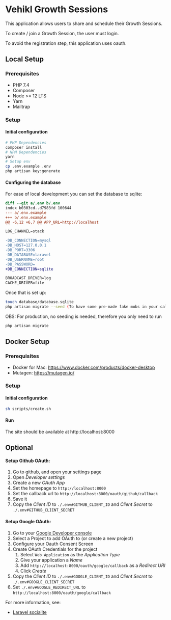 # Vehikl Growth Sessions

This application allows users to share and schedule their Growth Sessions.

To create / join a Growth Session, the user must login.

To avoid the registration step, this application uses oauth. 

## Local Setup

### Prerequisites

 - PHP 7.4
 - Composer
 - Node >= 12 LTS
 - Yarn
 - Mailtrap

### Setup

#### Initial configuration

```sh
# PHP Dependencies
composer install
# NPM Dependencies
yarn
# Setup env
cp .env.example .env
php artisan key:generate
```

#### Configuring the database

For ease of local development you can set the database to sqlite:

```diff
diff --git a/.env b/.env
index b0303cd..d7983fd 100644
--- a/.env.example
+++ b/.env.example
@@ -6,12 +6,7 @@ APP_URL=http://localhost

LOG_CHANNEL=stack

-DB_CONNECTION=mysql
-DB_HOST=127.0.0.1
-DB_PORT=3306
-DB_DATABASE=laravel
-DB_USERNAME=root
-DB_PASSWORD=
+DB_CONNECTION=sqlite

BROADCAST_DRIVER=log
CACHE_DRIVER=file
```

Once that is set up:

```sh
touch database/database.sqlite
php artisan migrate --seed (To have some pre-made fake mobs in your calendar)
```

OBS: For production, no seeding is needed, therefore you only need to run
```sh
php artisan migrate
```

## Docker Setup

### Prerequisites

 - Docker for Mac: https://www.docker.com/products/docker-desktop
 - Mutagen: https://mutagen.io/

### Setup

#### Initial configuration

```sh
sh scripts/create.sh
```

#### Run

The site should be available at http://localhost:8000


## Optional

#### Setup Github OAuth:

1. Go to github, and open your settings page
2. Open *Developer settings*
3. Create a new *OAuth App*
4. Set the homepage to `http://localhost:8000`
5. Set the callback url to `http://localhost:8000/oauth/github/callback`
6. Save it
7. Copy the *Client ID* to `./.env#GITHUB_CLIENT_ID` and *Client Secret* to `./.env#GITHUB_CLIENT_SECRET`

#### Setup Google OAuth:

1. Go to your [Google Developer console](https://console.developers.google.com)
2. Select a Project to add OAuth to (or create a new project)
3. Configure your Oauth Consent Screen
4. Create OAuth Credentials for the project
    1. Select `Web Application` as the _Application Type_
    2. Give your application a _Name_
    3. Add `http://localhost:8000/oauth/google/callback` as a _Redirect URI_
    4. Click _Create_
5. Copy the *Client ID* to `./.env#GOOGLE_CLIENT_ID` and *Client Secret* to `./.env#GOOGLE_CLIENT_SECRET`
6. Set `./.env#GOOGLE_REDIRECT_URL` to `http://localhost:8000/oauth/google/callback`

For more information, see:
 - [Laravel socialite](https://laravel.com/docs/7.x/socialite#configuration)

